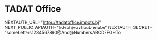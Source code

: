 # TADAT Office

NEXTAUTH_URL="https://tadatoffice.impots.bj"
NEXT_PUBLIC_APIAUTH="hdvbhjvuivhbubheiube"
NEXTAUTH_SECRET= "someLetters1234567890@And@NumbersABCDEFGHTo
